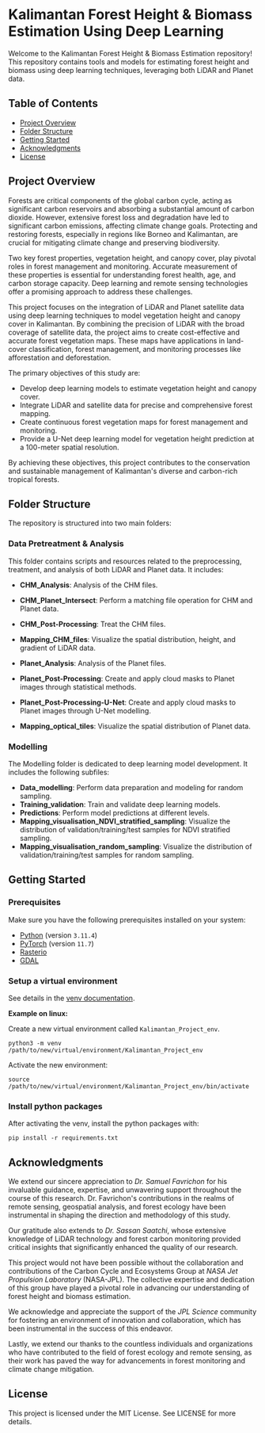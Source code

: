 # Kalimantan Forest Height & Biomass Estimation Using Deep Learning

Welcome to the Kalimantan Forest Height & Biomass Estimation repository! This repository contains tools and models for estimating forest height and biomass using deep learning techniques, leveraging both LiDAR and Planet data.

## Table of Contents
- [Project Overview](#project-overview)
- [Folder Structure](#folder-structure)
- [Getting Started](#getting-started)
- [Acknowledgments](#Acknowledgments)
- [License](#license)

## Project Overview

Forests are critical components of the global carbon cycle, acting as significant carbon reservoirs and absorbing a substantial amount of carbon dioxide. However, extensive forest loss and degradation have led to significant carbon emissions, affecting climate change goals. Protecting and restoring forests, especially in regions like Borneo and Kalimantan, are crucial for mitigating climate change and preserving biodiversity.

Two key forest properties, vegetation height, and canopy cover, play pivotal roles in forest management and monitoring. Accurate measurement of these properties is essential for understanding forest health, age, and carbon storage capacity. Deep learning and remote sensing technologies offer a promising approach to address these challenges.

This project focuses on the integration of LiDAR and Planet satellite data using deep learning techniques to model vegetation height and canopy cover in Kalimantan. By combining the precision of LiDAR with the broad coverage of satellite data, the project aims to create cost-effective and accurate forest vegetation maps. These maps have applications in land-cover classification, forest management, and monitoring processes like afforestation and deforestation.

The primary objectives of this study are:
- Develop deep learning models to estimate vegetation height and canopy cover.
- Integrate LiDAR and satellite data for precise and comprehensive forest mapping.
- Create continuous forest vegetation maps for forest management and monitoring.
- Provide a U-Net deep learning model for vegetation height prediction at a 100-meter spatial resolution.

By achieving these objectives, this project contributes to the conservation and sustainable management of Kalimantan's diverse and carbon-rich tropical forests.

## Folder Structure

The repository is structured into two main folders:

### Data Pretreatment & Analysis

This folder contains scripts and resources related to the preprocessing, treatment, and analysis of both LiDAR and Planet data. It includes:

- **CHM_Analysis**: Analysis of the CHM files.
- **CHM_Planet_Intersect**: Perform a matching file operation for CHM and Planet data.
- **CHM_Post-Processing**: Treat the CHM files.
- **Mapping_CHM_files**: Visualize the spatial distribution, height, and gradient of LiDAR data.

- **Planet_Analysis**: Analysis of the Planet files.
- **Planet_Post-Processing**: Create and apply cloud masks to Planet images through statistical methods. 
- **Planet_Post-Processing-U-Net**: Create and apply cloud masks to Planet images through U-Net modelling. 
- **Mapping_optical_tiles**: Visualize the spatial distribution of Planet data.

### Modelling

The Modelling folder is dedicated to deep learning model development. It includes the following subfiles:

- **Data_modelling**: Perform data preparation and modeling for random sampling.
- **Training_validation**: Train and validate deep learning models.
- **Predictions**: Perform model predictions at different levels.
- **Mapping_visualisation_NDVI_stratified_sampling**: Visualize the distribution of validation/training/test samples for NDVI stratified sampling.
- **Mapping_visualisation_random_sampling**: Visualize the distribution of validation/training/test samples for random sampling.

## Getting Started

### Prerequisites

Make sure you have the following prerequisites installed on your system:

- [Python](https://www.python.org/) (version `3.11.4`)
- [PyTorch](https://pytorch.org/) (version `11.7`)
- [Rasterio](https://rasterio.readthedocs.io/en/latest/)
- [GDAL](https://gdal.org/)

### Setup a virtual environment 
See details in the [venv documentation](https://docs.python.org/3/library/venv.html).
 
**Example on linux:**
 
Create a new virtual environment called `Kalimantan_Project_env`.
```
python3 -m venv /path/to/new/virtual/environment/Kalimantan_Project_env
```

Activate the new environment:
```
source /path/to/new/virtual/environment/Kalimantan_Project_env/bin/activate
```

### Install python packages
After activating the venv, install the python packages with:
```
pip install -r requirements.txt
```

## Acknowledgments

We extend our sincere appreciation to *Dr. Samuel Favrichon* for his invaluable guidance, expertise, and unwavering support throughout the course of this research. Dr. Favrichon's contributions in the realms of remote sensing, geospatial analysis, and forest ecology have been instrumental in shaping the direction and methodology of this study.

Our gratitude also extends to *Dr. Sassan Saatchi*, whose extensive knowledge of LiDAR technology and forest carbon monitoring provided critical insights that significantly enhanced the quality of our research.

This project would not have been possible without the collaboration and contributions of the Carbon Cycle and Ecosystems Group at *NASA Jet Propulsion Laboratory* (NASA-JPL). The collective expertise and dedication of this group have played a pivotal role in advancing our understanding of forest height and biomass estimation.

We acknowledge and appreciate the support of the *JPL Science* community for fostering an environment of innovation and collaboration, which has been instrumental in the success of this endeavor.

Lastly, we extend our thanks to the countless individuals and organizations who have contributed to the field of forest ecology and remote sensing, as their work has paved the way for advancements in forest monitoring and climate change mitigation.

## License

This project is licensed under the MIT License. See LICENSE for more details. 

